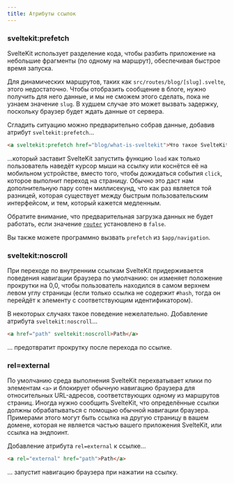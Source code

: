```yaml
---
title: Атрибуты ссылок
---
```


### sveltekit:prefetch

SvelteKit использует разделение кода, чтобы разбить приложение на небольшие фрагменты (по одному на маршрут), обеспечивая быстрое время запуска.

Для динамических маршрутов, таких как `src/routes/blog/[slug].svelte`, этого недостаточно. Чтобы отобразить сообщение в блоге, нужно получить для него данные, и мы не сможем этого сделать, пока не узнаем значение `slug`. В худшем случае это может вызвать задержку, поскольку браузер будет ждать данные от сервера.

Сгладить ситуацию можно предварительно собрав данные, добавив атрибут `sveltekit:prefetch`...

```html
<a sveltekit:prefetch href="blog/what-is-sveltekit">Что такое SvelteKit?</a>
```

...который заставит SvelteKit запустить функцию `load` как только пользователь наведёт курсор мыши на ссылку или коснётся её на мобильном устройстве, вместо того, чтобы дожидаться события `click`, которое выполнит переход на страницу. Обычно это даст нам дополнительную пару сотен миллисекунд, что как раз является той разницей, которая существует между быстрым пользовательским интерфейсом, и тем, который кажется медленным.

Обратите внимание, что предварительная загрузка данных не будет работать, если значение [`router`](#parametry-straniczy-router) установлено в `false`.

Вы также можете программно вызвать `prefetch` из `$app/navigation`.

### sveltekit:noscroll

При переходе по внутренним ссылкам SvelteKit придерживается поведения навигации браузера по умолчанию: он изменяет положение прокрутки на 0,0, чтобы пользователь находился в самом верхнем левом углу страницы (если только ссылка не содержит `#hash`, тогда он перейдёт к элементу с соответствующим идентификатором).

В некоторых случаях такое поведение нежелательно. Добавление атрибута `sveltekit:noscroll`...

```html
<a href="path" sveltekit:noscroll>Path</a>
```

... предотвратит прокрутку после перехода по ссылке.

### rel=external

По умолчанию среда выполнения SvelteKit перехватывает клики по элементам `<a>` и блокирует обычную навигацию браузера для относительных URL-адресов, соответствующих одному из маршрутов страниц. Иногда нужно сообщить SvelteKit, что определённые ссылки должны обрабатываться с помощью обычной навигации браузера. Примерами этого могут быть ссылка на другую страницу в вашем домене, которая не является частью вашего приложения SvelteKit, или ссылка на эндпоинт.

Добавление атрибута `rel=external` к ссылке...

```html
<a rel="external" href="path">Path</a>
```

... запустит навигацию браузера при нажатии на ссылку.
